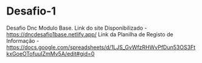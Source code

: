 # Desafio-1
Desafio Dnc Modulo Base.
Link do site Disponibilizado - https://dncdesafio1base.netlify.app/ 
Link da Planilha de Registo de Informação - https://docs.google.com/spreadsheets/d/1LJS_GvWfzRHWvPfDun53OS3FtkxGoeOTofuuIZmMv5A/edit#gid=0
